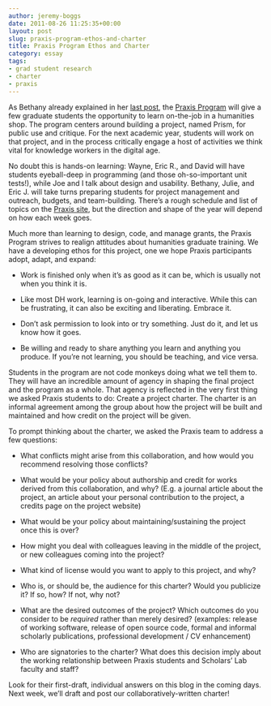 ```yaml
---
author: jeremy-boggs
date: 2011-08-26 11:25:35+00:00
layout: post
slug: praxis-program-ethos-and-charter
title: Praxis Program Ethos and Charter
category: essay
tags:
- grad student research
- charter
- praxis
---
```


As Bethany already explained in her [last post](https://scholarslab.org/praxis-program/announcing-the-praxis-program/), the [Praxis Program](https://praxis.scholarslab.org) will give a few graduate students the opportunity to learn on-the-job in a humanities shop. The program centers around building a project, named Prism, for public use and critique. For the next academic year, students will work on that project, and in the process critically engage a host of activities we think vital for knowledge workers in the digital age.

No doubt this is hands-on learning: Wayne, Eric R., and David will have students eyeball-deep in programming (and those oh-so-important unit tests!), while Joe and I talk about design and usability. Bethany, Julie, and Eric J. will take turns preparing students for project management and outreach, budgets, and team-building. There’s a rough schedule and list of topics on the [Praxis site](https://praxis.scholarslab.org), but the direction and shape of the year will depend on how each week goes.

Much more than learning to design, code, and manage grants, the Praxis Program strives to realign attitudes about humanities graduate training. We have a developing ethos for this project, one we hope Praxis participants adopt, adapt, and expand:



	
  * Work is finished only when it’s as good as it can be, which is usually not when you think it is.

	
  * Like most DH work, learning is on-going and interactive. While this can be frustrating, it can also be exciting and liberating. Embrace it.

	
  * Don’t ask permission to look into or try something. Just do it, and let us know how it goes.

	
  * Be willing and ready to share anything you learn and anything you produce. If you’re not learning, you should be teaching, and vice versa.


Students in the program are not code monkeys doing what we tell them to. They will have an incredible amount of agency in shaping the final project and the program as a whole. That agency is reflected in the very first thing we asked Praxis students to do: Create a project charter. The charter is an informal agreement among the group about how the project will be built and maintained and how credit on the project will be given.

To prompt thinking about the charter, we asked the Praxis team to address a few questions:

	
  * What conflicts might arise from this collaboration, and how would you recommend resolving those conflicts?

	
  * What would be your policy about authorship and credit for works derived from this collaboration, and why? (E.g. a journal article about the project, an article about your personal contribution to the project, a credits page on the project website)

	
  * What would be your policy about maintaining/sustaining the project once this is over?

	
  * How might you deal with colleagues leaving in the middle of the project, or new colleagues coming into the project?

	
  * What kind of license would you want to apply to this project, and why?

	
  * Who is, or should be, the audience for this charter? Would you publicize it? If so, how? If not, why not?

	
  * What are the desired outcomes of the project? Which outcomes do you consider to be _required_ rather than merely desired? (examples: release of working software, release of open source code, formal and informal scholarly publications, professional development / CV enhancement)

	
  * Who are signatories to the charter? What does this decision imply about the working relationship between Praxis students and Scholars’ Lab faculty and staff?


Look for their first-draft, individual answers on this blog in the coming days. Next week, we’ll draft and post our collaboratively-written charter!
